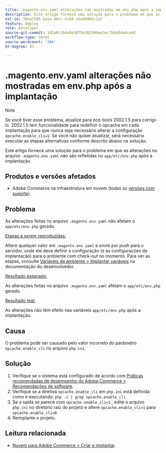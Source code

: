 ```yaml
---
title: .magento.env.yaml alterações não mostradas em env.php após a implantação
description: Este artigo fornece uma solução para o problema em que as alterações no arquivo .magento.env.yaml não são refletidas em app/etc/env.php após a implantação.
exl-id: 39ea7295-ba5a-40cc-bc68-a5e0b965c1a7
feature: Deploy
role: Developer
source-git-commit: 1d2e0c1b4a8e3d79a362500ee3ec7bde84a6ce0d
workflow-type: tm+mt
source-wordcount: '266'
ht-degree: 0%

---
```


# .magento.env.yaml alterações não mostradas em env.php após a implantação

>[!NOTE]
>
>Se você tiver esse problema, atualize para ece-tools 2002.1.5 para corrigi-lo. 2002.1.5 tem funcionalidade para redefinir o opcache em cada implantação para que nunca seja necessário alterar a configuração `opcache.enable_cli=1`. Se você não quiser atualizar, será necessário executar as etapas alternativas conforme descrito abaixo na solução.

Este artigo fornece uma solução para o problema em que as alterações no arquivo `.magento.env.yaml` não são refletidas no `app/etc/env.php` após a implantação.

## Produtos e versões afetados

* Adobe Commerce na infraestrutura em nuvem (todas as [versões com suporte](https://magento.com/sites/default/files/magento-software-lifecycle-policy.pdf)).

## Problema

As alterações feitas no arquivo `.magento.env.yaml` não afetam o `app/etc/env.php` gerado.

<u>Etapas a serem reproduzidas:</u>

Altere qualquer valor em `.magento.env.yaml` e envie por push para o servidor, onde ele deve definir a configuração (e as configurações de implantação) para o ambiente com check-out no momento. Para ver as etapas, consulte [Variáveis de ambiente > Implantar variáveis](https://devdocs.magento.com/cloud/env/variables-deploy.html) na documentação do desenvolvedor.

<u>Resultado esperado:</u>

As alterações feitas no arquivo `.magento.env.yaml` afetam o `app/etc/env.php` gerado.

<u>Resultado real:</u>

As alterações não têm efeito nas variáveis `app/etc/env.php` após a implantação.

## Causa

O problema pode ser causado pelo valor incorreto do parâmetro `opcache.enable_cli` no arquivo `php.ini`.

## Solução

1. Verifique se o sistema está configurado de acordo com [Práticas recomendadas de desempenho do Adobe Commerce > Recomendações de software](https://devdocs.magento.com/guides/v2.4/performance-best-practices/software.html).
1. Verifique se a diretiva `opcache.enable_cli` em `php.ini` está definida como `0` executando: `php -i | grep opcache.enable_cli`
1. Se a saída se parece com `opcache.enable_cli=1` , edite o arquivo `php.ini` no diretório raiz do projeto e altere `opcache.enable_cli=1` para `opcache.enable_cli=0`
1. Reimplante o projeto.

## Leitura relacionada

* [Nuvem para Adobe Commerce > Criar e implantar](https://devdocs.magento.com/cloud/project/magento-env-yaml.html).
